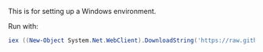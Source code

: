 This is for setting up a Windows environment.

Run with:

```powershell
iex ((New-Object System.Net.WebClient).DownloadString('https://raw.githubusercontent.com/frycast/system-init/master/windows/setup.ps1'))
```